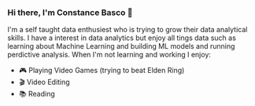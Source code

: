 ### Hi there, I'm Constance Basco 👋

I'm a self taught data enthusiest who is trying to grow their data analytical skills. I have a interest in data analytics but enjoy all tings data such as learning about 
Machine Learning and building ML models and running perdictive analysis. When I'm not learning and working I enjoy:

- :video_game: Playing Video Games (trying to beat Elden Ring) 
- :clapper: Video Editing 
- :books: Reading
